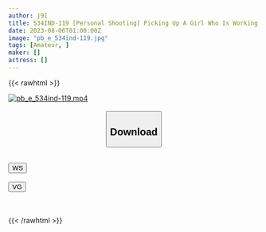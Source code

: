 ```yaml
---
author: j91
title: 534IND-119 [Personal Shooting] Picking Up A Girl Who Is Working Part-Time At A Girls Bar _ Gonzo Video Leaked With A Fair-Skinned Gal With A Shortcut _ 2 Consecutive Creampie Shots (Konomi Hoshinaka)
date: 2023-08-06T01:00:00Z
image: "pb_e_534ind-119.jpg"
tags: [Amateur, ]
maker: []
actress: []
---
```



{{< rawhtml >}}

<div class="video" data-videoid="eoh937pxajol">
    <a href="javascript:;">
        <img src="https://my.j91.asia/posts/pb_e_534ind-119/pb_e_534ind-119.jpg" width="WIDTH" height="HEIGHT" alt="pb_e_534ind-119.mp4" loading="lazy">
    </a>
</div>

<script type="text/javascript" src="https://j91.asia/asset/on-demand-ws.js"></script>

<br>
  <link rel="stylesheet" href="https://j91.asia/asset/bs5.css">
  
  <center>
  <button class="btn btn-primary" type="button" data-bs-toggle="collapse" data-bs-target=".multi-collapse" aria-expanded="false" aria-controls="multiCollapseExample1 multiCollapseExample2"><h2>Download</h2></button></center>
</p>
<div class="row">
  <div class="col">
    <div class="collapse multi-collapse" id="multiCollapseExample1">
      <div class="card card-body">
	      	      <br>
<div class="buttons">  
<a href="https://wolfstream.tv/eoh937pxajol"><button class="btn-hover color-3"><i class="fa fa-download"></i> WS</button></a></div>
    </div>
  </div>
</div>
  <div class="col">
    <div class="collapse multi-collapse" id="multiCollapseExample2">
      <div class="card card-body">
	      <br>
<div class="buttons">
    <a href="https://vgembed.com/v/qA3WOmVYJN5Kkz4"><button class="btn-hover color-9"><i class="fa fa-download"></i> VG</button></a></div>
<br><br>
      </div>
    </div>
  </div>
</div>

{{< /rawhtml >}}